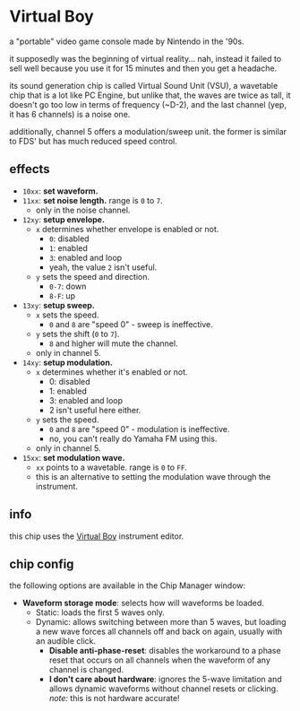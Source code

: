 # Virtual Boy

a "portable" video game console made by Nintendo in the '90s.

it supposedly was the beginning of virtual reality... nah, instead it failed to sell well because you use it for 15 minutes and then you get a headache.

its sound generation chip is called Virtual Sound Unit (VSU), a wavetable chip that is a lot like PC Engine, but unlike that, the waves are twice as tall, it doesn't go too low in terms of frequency (~D-2), and the last channel (yep, it has 6 channels) is a noise one.

additionally, channel 5 offers a modulation/sweep unit. the former is similar to FDS' but has much reduced speed control.

## effects

- `10xx`: **set waveform.**
- `11xx`: **set noise length.** range is `0` to `7`.
  - only in the noise channel.
- `12xy`: **setup envelope.**
  - `x` determines whether envelope is enabled or not.
    - `0`: disabled
    - `1`: enabled
    - `3`: enabled and loop
    - yeah, the value `2` isn't useful.
  - `y` sets the speed and direction.
    - `0-7`: down
    - `8-F`: up
- `13xy`: **setup sweep.**
  - `x` sets the speed.
    - `0` and `8` are "speed 0" - sweep is ineffective.
  - `y` sets the shift (`0` to `7`).
    - `8` and higher will mute the channel.
  - only in channel 5.
- `14xy`: **setup modulation.**
  - `x` determines whether it's enabled or not.
    - 0: disabled
    - 1: enabled
    - 3: enabled and loop
    - 2 isn't useful here either.
  - `y` sets the speed.
    - `0` and `8` are "speed 0" - modulation is ineffective.
    - no, you can't really do Yamaha FM using this.
  - only in channel 5.
- `15xx`: **set modulation wave.**
  - `xx` points to a wavetable. range is `0` to `FF`.
  - this is an alternative to setting the modulation wave through the instrument.

## info

this chip uses the [Virtual Boy](../4-instrument/virtual-boy.md) instrument editor.

## chip config

the following options are available in the Chip Manager window:

- **Waveform storage mode**: selects how will waveforms be loaded.
  - Static: loads the first 5 waves only.
  - Dynamic: allows switching between more than 5 waves, but loading a new wave forces all channels off and back on again, usually with an audible click.
    - **Disable anti-phase-reset**: disables the workaround to a phase reset that occurs on all channels when the waveform of any channel is changed.
    - **I don't care about hardware**: ignores the 5-wave limitation and allows dynamic waveforms without channel resets or clicking. _note:_ this is not hardware accurate!
